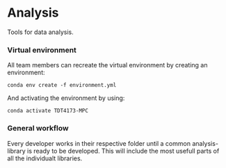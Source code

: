 # Analysis

Tools for data analysis.

### Virtual environment

All team members can recreate the virtual environment by creating an environment:
```
conda env create -f environment.yml
```

And activating the environment by using:
```
conda activate TDT4173-MPC
```

### General workflow

Every developer works in their respective folder until a common analysis-library is ready to be developed. This will include the most usefull parts of all the individualt libraries.  

